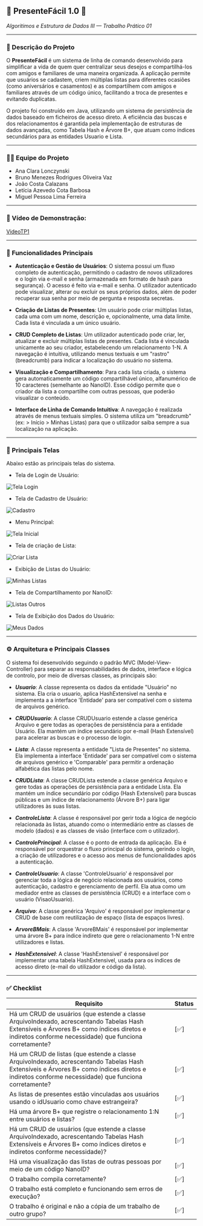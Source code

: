 ## 🎁 PresenteFácil 1.0 🎁

_Algoritimos e Estrutura de Dados III — Trabalho Prático 01_

---

### 📝 Descrição do Projeto

O **PresenteFácil**  é um sistema de linha de comando desenvolvido para simplificar a vida de quem quer centralizar seus desejos e compartilhá-los com amigos e familiares de uma maneira organizada. A aplicação permite que usuários se cadastem, criem múltiplas listas para diferentes ocasiões (como aniversários e casamentos) e as compartilhem com amigos e familiares através de um código único, facilitando a troca de presentes e evitando duplicatas.

O projeto foi construído em Java, utilizando um sistema de persistência de dados baseado em ficheiros de acesso direto. A eficiência das buscas e dos relacionamentos é garantida pela implementação de estruturas de dados avançadas, como Tabela Hash e Árvore B+, que atuam como índices secundários para as entidades Usuario e Lista.

---

### 🧑‍💻 Equipe do Projeto

* Ana Clara Lonczynski
* Bruno Menezes Rodrigues Oliveira Vaz
* João Costa Calazans
* Letícia Azevedo Cota Barbosa 
* Miguel Pessoa Lima Ferreira

---
### 🎥 Vídeo de Demonstração:

[VideoTP1](https://youtu.be/IlUBODiJDhQ)

---

### 🚀 Funcionalidades Principais

* **Autenticação e Gestão de Usuários**: O sistema possui um fluxo completo de autenticação, permitindo o cadastro de novos utilizadores e o login via e-mail e senha (armazenada em formato de hash para segurança). O acesso é feito via e-mail e senha. O utilizador autenticado pode visualizar, alterar ou excluir os seus próprios dados, além de poder recuperar sua senha por meio de pergunta e resposta secretas.

* **Criação de Listas de Presentes**: Um usuário pode criar múltiplas listas, cada uma com um nome, descrição e, opcionalmente, uma data limite. Cada lista é vinculada a um único usuário.

* **CRUD Completo de Listas**: Um utilizador autenticado pode criar, ler, atualizar e excluir múltiplas listas de presentes. Cada lista é vinculada unicamente ao seu criador, estabelecendo um relacionamento 1-N. A navegação é intuitiva, utilizando menus textuais e um "rastro" (breadcrumb) para indicar a localização do usuário no sistema.
  
* **Visualização e Compartilhamento**: Para cada lista criada, o sistema gera automaticamente um código compartilhável único, alfanumérico de 10 caracteres (semelhante ao NanoID). Esse código permite que o criador da lista a compartilhe com outras pessoas, que poderão visualizar o conteúdo.
  
* **Interface de Linha de Comando Intuitiva**: A navegação é realizada através de menus textuais simples. O sistema utiliza um "breadcrumb" (ex: > Início > Minhas Listas) para que o utilizador saiba sempre a sua localização na aplicação.

---

### 📸 Principais Telas

Abaixo estão as principais telas do sistema.

* Tela de Login de Usuário:

![Tela Login](imagens/TelaLogin.png)

* Tela de Cadastro de Usuário:

![Cadastro](imagens/Cadastro.png)

* Menu Principal:

![Tela Inicial](imagens/TelaInical.png)

* Tela de criação de Lista:

![Criar Lista](imagens/CriarLista.png) 

* Exibição de Listas do Usuário:

![Minhas Listas](imagens/MinhasListas.png)

* Tela de Compartilhamento por NanoID:

![Listas Outros](imagens/ListasOutro.png)

* Tela de Exibição dos Dados do Usuário:

![Meus Dados](imagens/TelaDados.png) 

---
### ⚙️ Arquitetura e Principais Classes 

O sistema foi desenvolvido seguindo o padrão MVC (Model-View-Controller) para separar as responsabilidades de dados, interface e lógica de controlo, por meio de diversas classes, as principais são:

* ***Usuario***: A classe representa os dados da entidade "Usuário" no sistema. Ela cria o usuario, aplica HashExtensivel na senha e implementa a a interface 'Entidade' para ser compatível com o sistema de arquivos genérico.
  
* ***CRUDUsuario***: A classe CRUDUsuario estende a classe genérica Arquivo e gere todas as operações de persistência para a entidade Usuário. Ela mantém um índice secundário por e-mail (Hash Extensível) para acelerar as buscas e o processo de login.
  
* ***Lista***: A classe representa a entidade "Lista de Presentes" no sistema. Ela implementa a interface 'Entidade' para ser compatível com o sistema de arquivos genérico e 'Comparable' para permitir a ordenação alfabética das listas pelo nome.

* ***CRUDLista***: A classe CRUDLista estende a classe genérica Arquivo e gere todas as operações de persistência para a entidade Lista. Ela mantém um índice secundário por código (Hash Extensível) para buscas públicas e um índice de relacionamento (Árvore B+) para ligar utilizadores às suas listas.

* ***ControleLista***: A classe é responsável por gerir toda a lógica de negócio relacionada às listas, atuando como o intermediário entre as classes de modelo (dados) e as classes de visão (interface com o utilizador).
  
* ***ControlePrincipal***: A classe é o ponto de entrada da aplicação. Ela é responsável por orquestrar o fluxo principal do sistema, gerindo o login, a criação de utilizadores e o acesso aos menus de funcionalidades após a autenticação.
  
* ***ControleUsuario***: A classe 'ControleUsuario' é responsável por gerenciar toda a lógica de negócio relacionada aos usuários, como autenticação, cadastro e gerenciamento de perfil. Ela atua como um mediador entre as classes de persistência (CRUD) e a interface com o usuário (VisaoUsuario).
  
* ***Arquivo***: A classe genérica 'Arquivo' é responsável por implementar o CRUD de base com reutilização de espaço (lista de espaços livres).
  
* ***ArvoreBMais***: A classe 'ArvoreBMais' é responsável por implementar uma árvore B+ para índice indireto que gere o relacionamento 1-N entre utilizadores e listas.
  
* ***HashExtensivel***: A classe 'HashExtensivel' é responsável por implementar uma tabela HashExtensivel, usada para os índices de acesso direto (e-mail do utilizador e código da lista).
  
---

### ✅ Checklist

|Requisito|Status|
|---------|------|
|Há um CRUD de usuários (que estende a classe ArquivoIndexado, acrescentando Tabelas Hash Extensíveis e Árvores B+ como índices diretos e indiretos conforme necessidade) que funciona corretamente?|[✅]|
|Há um CRUD de listas (que estende a classe ArquivoIndexado, acrescentando Tabelas Hash Extensíveis e Árvores B+ como índices diretos e indiretos conforme necessidade) que funciona corretamente?|[✅]|
|As listas de presentes estão vinculadas aos usuários usando o idUsuario como chave estrangeira?|[✅]|
|Há uma árvore B+ que registre o relacionamento 1:N entre usuários e listas?|[✅]|
|Há um CRUD de usuários (que estende a classe ArquivoIndexado, acrescentando Tabelas Hash Extensíveis e Árvores B+ como índices diretos e indiretos conforme necessidade)?|[✅]|
|Há uma visualização das listas de outras pessoas por meio de um código NanoID?|[✅]|
|O trabalho compila corretamente?|[✅]|
|O trabalho está completo e funcionando sem erros de execução?|[✅]|
|O trabalho é original e não a cópia de um trabalho de outro grupo?|[✅]|



